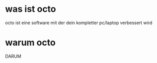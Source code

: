 # was ist octo
octo ist eine software mit der dein kompletter pc/laptop verbessert wird

# warum octo 
DARUM 
